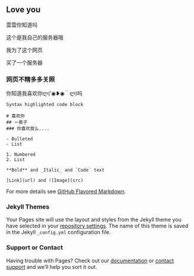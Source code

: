 ## Love you

雲雲你知道吗

这个是我自己的服务器哦

我为了这个网页

买了一个服务器

### 网页不精多多关照

你知道我喜欢你ლ(′◉❥◉｀ლ)吗

```love you
Syntax highlighted code block

# 喜欢你
## 一辈子
### 你喜欢我么....

- Bulleted
- List

1. Numbered
2. List

**Bold** and _Italic_ and `Code` text

[Link](url) and ![Image](src)
```

For more details see [GitHub Flavored Markdown](https://guides.github.com/features/mastering-markdown/).

### Jekyll Themes

Your Pages site will use the layout and styles from the Jekyll theme you have selected in your [repository settings](https://github.com/JavaMinecraftboss/love-you/settings). The name of this theme is saved in the Jekyll `_config.yml` configuration file.

### Support or Contact

Having trouble with Pages? Check out our [documentation](https://help.github.com/categories/github-pages-basics/) or [contact support](https://github.com/contact) and we’ll help you sort it out.
